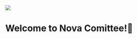 [![][mcmod-imagine]][mcmod]
# Welcome to Nova Comittee!👋

[mcmod-imagine]:https://img.shields.io/badge/MCMOD-Nova%20Committee-green
[mcmod]:https://www.mcmod.cn/author/26057.html
